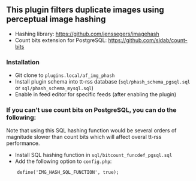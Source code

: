 ## This plugin filters duplicate images using perceptual image hashing

* Hashing library: https://github.com/jenssegers/imagehash
* Count bits extension for PostgreSQL: https://github.com/sldab/count-bits

### Installation

- Git clone to ``plugins.local/af_img_phash``
- Install plugin schema into tt-rss database (``sql/phash_schema_pgsql.sql`` or ``sql/phash_schema_mysql.sql``)
- Enable in feed editor for specific feeds (after enabling the plugin)

### If you can't use count bits on PostgreSQL, you can do the following:

Note that using this SQL hashing function would be several orders of magnitude slower than count bits which will affect overal tt-rss performance.

- Install SQL hashing function in `sql/bitcount_funcdef_pgsql.sql`
- Add the following option to `config.php`:

```
	define('IMG_HASH_SQL_FUNCTION', true);
```

